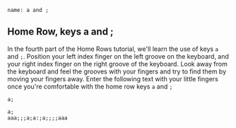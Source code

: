 ```ngMeta
name: a and ;
```

## Home Row, keys a and ;

In the fourth part of the Home Rows tutorial, we'll learn the use of keys `a` and `;`.
Position your left index finger on the left groove on the keyboard, and your right index finger on the right groove of the keyboard. Look away from the keyboard and feel the grooves with your fingers and try to find them by moving your fingers away.
Enter the following text with your little fingers once you're comfortable with the home row keys `a` and `;`


```trytyping
a;
```

```practicetyping
a;
aaa;;;a;a:;a;;;;aaa
```
